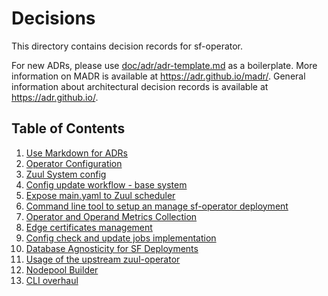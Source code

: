 # Decisions

This directory contains decision records for sf-operator.

For new ADRs, please use [doc/adr/adr-template.md](https://raw.githubusercontent.com/softwarefactory-project/sf-operator/master/doc/adr/adr-template.md) as a boilerplate.
More information on MADR is available at <https://adr.github.io/madr/>.
General information about architectural decision records is available at <https://adr.github.io/>.

## Table of Contents

1. [Use Markdown for ADRs](./0000-use-markdown-any-decision-records.md)
1. [Operator Configuration](./0001-operator-config.md)
1. [Zuul System config](./0002-zuul-system-config.md)
1. [Config update workflow - base system](./0003-config-update.md)
1. [Expose main.yaml to Zuul scheduler](./0004-zuul-main.md)
1. [Command line tool to setup an manage sf-operator deployment](./0005-ops-tooling.md)
1. [Operator and Operand Metrics Collection](./0006-monitoring.md)
1. [Edge certificates management](./0007-edge-cert.md)
1. [Config check and update jobs implementation](./0008-config-jobs.md)
1. [Database Agnosticity for SF Deployments](./0009-database-agnosticity.md)
1. [Usage of the upstream zuul-operator](./0010-zuul-operator-usage.md)
1. [Nodepool Builder](./0011-nodepool-builder.md)
1. [CLI overhaul](./0012-CLI-overhaul.md)